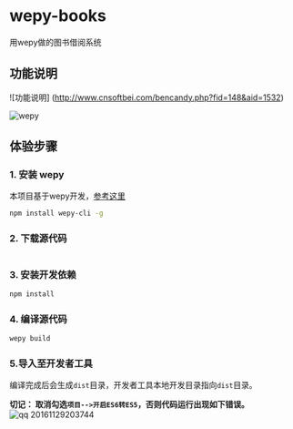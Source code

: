 # wepy-books


用wepy做的图书借阅系统
## 功能说明
![功能说明]
(http://www.cnsoftbei.com/bencandy.php?fid=148&aid=1532)


![wepy](https://cloud.githubusercontent.com/assets/2182004/20709814/5d84db68-b672-11e6-8576-8f489e02dc4b.gif)

## 体验步骤
### 1. 安装 wepy
本项目基于wepy开发，[参考这里](https://github.com/wepyjs/wepy)
```bash
npm install wepy-cli -g
```

### 2. 下载源代码
```bash

```

### 3. 安装开发依赖
```bash
npm install
```

### 4. 编译源代码
```bash
wepy build
```

### 5.导入至开发者工具

编译完成后会生成`dist`目录，开发者工具本地开发目录指向`dist`目录。

**切记： 取消勾选`项目-->开启ES6转ES5`，否则代码运行出现如下错误。**
![qq 20161129203744](https://cloud.githubusercontent.com/assets/2182004/20710080/bfe6d6b6-b673-11e6-8837-07d0c2fb6953.png)
